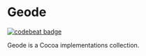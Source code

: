 
# Geode

[![codebeat badge](https://codebeat.co/badges/be5bb8f9-4517-4ebf-98b0-64d6d9961bbd)](https://codebeat.co/projects/github-com-en2de-geode)

Geode is a Cocoa implementations collection.
